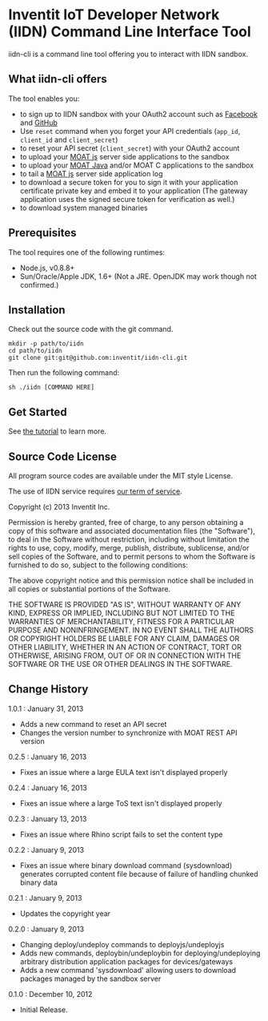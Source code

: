 Inventit IoT Developer Network (IIDN) Command Line Interface Tool
===
iidn-cli is a command line tool offering you to interact with IIDN sandbox.

## What iidn-cli offers
The tool enables you:

* to sign up to IIDN sandbox with your OAuth2 account such as [Facebook](http://www.facebook.com/) and [GitHub](https://github.com)
 * Use <code>reset</code> command when you forget your API credentials (<code>app_id</code>, <code>client_id</code> and <code>client_secret</code>)
* to reset your API secret (<code>client_secret</code>) with your OAuth2 account
* to upload your [MOAT js](http://dev.yourinventit.com/references/moat-js-api-document) server side applications to the sandbox
* to upload your [MOAT Java](http://dev.yourinventit.com/references/moat-java-api-document) and/or MOAT C applications to the sandbox
* to tail a [MOAT js](http://dev.yourinventit.com/references/moat-js-api-document) server side application log
* to download a secure token for you to sign it with your application certificate private key and embed it to your application
  (The gateway application uses the signed secure token for verification as well.)
* to download system managed binaries

## Prerequisites
The tool requires one of the following runtimes:

* Node.js, v0.8.8+
* Sun/Oracle/Apple JDK, 1.6+ (Not a JRE. OpenJDK may work though not confirmed.)

## Installation

Check out the source code with the git command.

	mkdir -p path/to/iidn
	cd path/to/iidn
	git clone git:git@github.com:inventit/iidn-cli.git

Then run the following command:

	sh ./iidn [COMMAND HERE]

## Get Started

See [the tutorial](http://dev.yourinventit.com/guides/get-started) to learn more.

## Source Code License

All program source codes are available under the MIT style License.

The use of IIDN service requires [our term of service](http://dev.yourinventit.com/legal/term-of-service).

Copyright (c) 2013 Inventit Inc.

Permission is hereby granted, free of charge, to any person obtaining a copy of this software and associated documentation files (the "Software"), to deal in the Software without restriction, including without limitation the rights to use, copy, modify, merge, publish, distribute, sublicense, and/or sell copies of the Software, and to permit persons to whom the Software is furnished to do so, subject to the following conditions:

The above copyright notice and this permission notice shall be included in all copies or substantial portions of the Software.

THE SOFTWARE IS PROVIDED "AS IS", WITHOUT WARRANTY OF ANY KIND, EXPRESS OR IMPLIED, INCLUDING BUT NOT LIMITED TO THE WARRANTIES OF MERCHANTABILITY, FITNESS FOR A PARTICULAR PURPOSE AND NONINFRINGEMENT. IN NO EVENT SHALL THE AUTHORS OR COPYRIGHT HOLDERS BE LIABLE FOR ANY CLAIM, DAMAGES OR OTHER LIABILITY, WHETHER IN AN ACTION OF CONTRACT, TORT OR OTHERWISE, ARISING FROM, OUT OF OR IN CONNECTION WITH THE SOFTWARE OR THE USE OR OTHER DEALINGS IN THE SOFTWARE.

## Change History

1.0.1 : January 31, 2013  

* Adds a new command to reset an API secret
* Changes the version number to synchronize with MOAT REST API version

0.2.5 : January 16, 2013  

* Fixes an issue where a large EULA text isn't displayed properly

0.2.4 : January 16, 2013  

* Fixes an issue where a large ToS text isn't displayed properly

0.2.3 : January 13, 2013  

* Fixes an issue where Rhino script fails to set the content type

0.2.2 : January 9, 2013  

* Fixes an issue where binary download command (sysdownload) generates corrupted content file because of failure of handling chunked binary data

0.2.1 : January 9, 2013  

* Updates the copyright year

0.2.0 : January 9, 2013  

* Changing deploy/undeploy commands to deployjs/undeployjs
* Adds new commands, deploybin/undeploybin for deploying/undeploying arbitrary distribution application packages for devices/gateways
* Adds a new command 'sysdownload' allowing users to download packages managed by the sandbox server

0.1.0 : December 10, 2012

* Initial Release.
